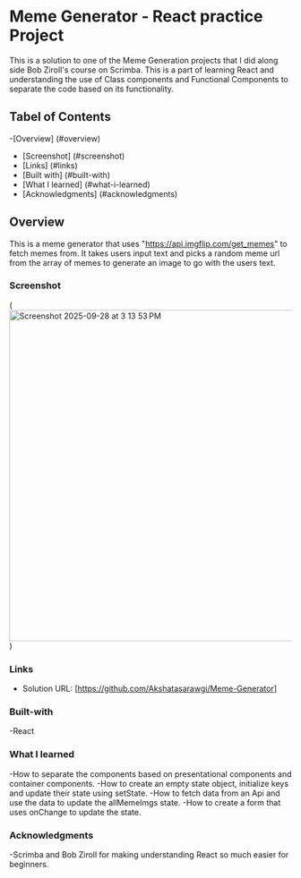 # Meme Generator - React practice Project  
This is a solution to one of the Meme Generation projects that I did along side Bob Ziroll's course on Scrimba.
This is a part of learning React and understanding the use of Class components and Functional Components to separate the code based on its functionality.

## Tabel of Contents

-[Overview] (#overview)
- [Screenshot] (#screenshot)
- [Links] (#links)
- [Built with] (#built-with)
- [What I learned] (#what-i-learned)
- [Acknowledgments] (#acknowledgments)

## Overview
This is a meme generator that uses "https://api.imgflip.com/get_memes" to fetch memes from.
It takes users input text and picks a random meme url from the array of memes to generate an image to go with the users text.

### Screenshot
(<img width="571" height="592" alt="Screenshot 2025-09-28 at 3 13 53 PM" src="https://github.com/user-attachments/assets/2d330696-3458-43a4-b76d-21061dca7a9b" />
)

### Links
- Solution URL: [https://github.com/Akshatasarawgi/Meme-Generator]

### Built-with
-React

### What I learned
-How to separate the components based on presentational components and container components.
-How to create an empty state object, initialize keys and update their state using setState.
-How to fetch data from an Api and use the data to update the allMemeImgs state.
-How to create a form that uses onChange to update the state.

### Acknowledgments 
-Scrimba and Bob Ziroll for making understanding React so much easier for beginners.


